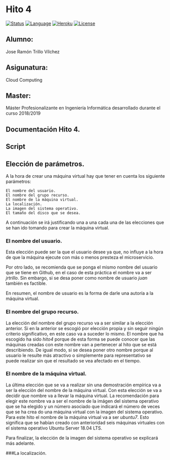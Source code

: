# Hito 4

[![Status](https://img.shields.io/badge/Status-Documenting-green.svg)](https://github.com/jrtrillo/proyecto_cc/blob/master/doc/README.md)
[![Language](https://img.shields.io/badge/Language-Node-blue.svg)](https://nodejs.org/en/)
[![Heroku](https://img.shields.io/badge/Despliegue-Heroku-orange.svg)](https://dashboard.heroku.com)
[![License](https://img.shields.io/badge/License-GPL-red.svg)](https://github.com/jrtrillo/proyecto_cc/blob/master/LICENSE)

## Alumno:
Jose Ramón Trillo Vílchez

## Asigunatura: 
Cloud Computing

## Master: 
Máster Profesionalizante en Ingeniería Informática desarrollado durante el curso 2018/2019

## Documentación Hito 4.

## Script


## Elección de parámetros.

A la hora de crear una máquina virtual hay que tener en cuenta los siguiente parámetros:

	El nombre del usuario.
	El nombre del grupo recurso.
	El nombre de la máquina virtual.
	La localización.
	La imagen del sistema operativo.
	El tamaño del disco que se desea.

A continuación se irá justificando una a una cada una de las elecciones que se han ido tomando para crear la máquina virtual.

### El nombre del usuario.

Esta elección puede ser la que el usuario desee ya que, no influye a la hora de que la máquina ejecute con más o menos presteza el microservicio. 

Por otro lado, se recomienda que se ponga el mismo nombre del usuario que se tiene en Github, en el caso de esta práctica el nombre va a ser *jrtrillo*. Sin embargo, si se desa poner como nombre de usuario *juan* también es factible.

En resumen, el nombre de usuario es la forma de darle una autoría a la máquina virtual.

### El nombre del grupo recurso.

La elección del nombre del grupo recurso va a ser similar a la elección anterior. Si en la anterior se escogió por elección propia y sin seguir ningún criterio significativo, en este caso va a suceder lo mismo. El nombre que ha escogido ha sido *hito4* porque de esta forma se puede conocer que las máquinas creadas con este nombre van a pertenecer al hito que se está describiendo. De igual modo, si se desea poner otro nombre porque al usuario le resulte más atractivo o simplemente para representativo se puede realizar sin que el resultado se vea afectado en el tiempo.

### El nombre de la máquina virtual.

La última elección que se va a realizar sin una demostración empírica va a ser la elección del nombre de la máquina virtual. Con esta elección se va a decidir que nombre va a llevar la máquina virtual. La recomendación para elegir este nombre va a ser el nombre de la imágen del sistema operativo que se ha elegido y un número asociado que indicará el número de veces que se ha crea do una máquina virtual con la imagen del sistema operativo. Para este hito el nombre de la máquina virtual va a ser *ubuntu7*. Esto significa que se habían creado con anterioridad seis máquinas virtuales con el sistema operativo Ubuntu Server 18.04 LTS.

Para finalizar, la elección de la imagen del sistema operativo se explicará más adelante.

###La localización. 




